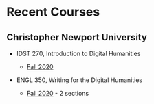 # Recent Courses

## Christopher Newport University

* IDST 270, Introduction to Digital Humanities
  * [Fall 2020](https://github.com/deanna-stover/courses-trial/fall2020/idst270/syllabus)
  
* ENGL 350, Writing for the Digital Humanities
  * [Fall 2020](https://github.com/deanna-stover/courses-trial/fall2020/engl350/syllabus) - 2 sections 




